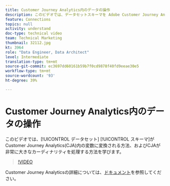 ```yaml
---
title: Customer Journey Analytics内のデータの操作
description: このビデオでは、データセットスキーマを Adobe Customer Journey Analytics（CJA）内の変数に変換する方法、および CJA が非常に大きな基数をどのように処理するかを学びます。
feature: Connections
topics: null
activity: understand
doc-type: technical video
team: Technical Marketing
thumbnail: 32112.jpg
kt: 3964
role: "Data Engineer, Data Architect"
level: Intermediate
translation-type: tm+mt
source-git-commit: ec3697dd60161b59b7f0cd9878f40fd9eeae30e5
workflow-type: tm+mt
source-wordcount: '93'
ht-degree: 39%

---
```



# Customer Journey Analytics内のデータの操作

このビデオでは、[!UICONTROL データセット] [!UICONTROL スキーマ]がCustomer Journey Analytics(CJA)内の変数に変換される方法、およびCJAが非常に大きなカーディナリティを処理する方法を学びます。

>[!VIDEO](https://video.tv.adobe.com/v/32112/?quality=12)

Customer Journey Analyticsの詳細については、[ドキュメント](https://docs.adobe.com/content/help/ja-JP/analytics-platform/using/cja-landing.html)を参照してください。
